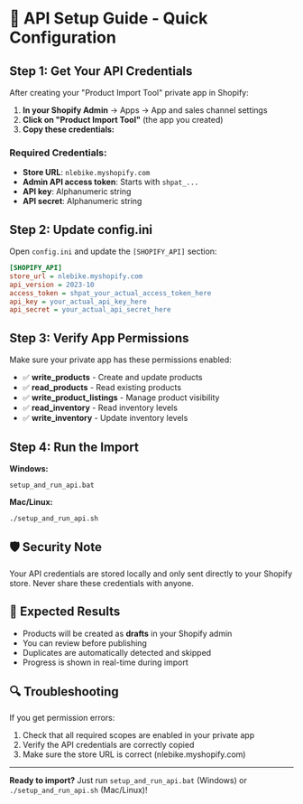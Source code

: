 # 🚀 API Setup Guide - Quick Configuration

## Step 1: Get Your API Credentials

After creating your "Product Import Tool" private app in Shopify:

1. **In your Shopify Admin** → Apps → App and sales channel settings
2. **Click on "Product Import Tool"** (the app you created)
3. **Copy these credentials:**

### Required Credentials:
- **Store URL**: `nlebike.myshopify.com`
- **Admin API access token**: Starts with `shpat_...`
- **API key**: Alphanumeric string
- **API secret**: Alphanumeric string

## Step 2: Update config.ini

Open `config.ini` and update the `[SHOPIFY_API]` section:

```ini
[SHOPIFY_API]
store_url = nlebike.myshopify.com
api_version = 2023-10
access_token = shpat_your_actual_access_token_here
api_key = your_actual_api_key_here
api_secret = your_actual_api_secret_here
```

## Step 3: Verify App Permissions

Make sure your private app has these permissions enabled:

- ✅ **write_products** - Create and update products
- ✅ **read_products** - Read existing products
- ✅ **write_product_listings** - Manage product visibility
- ✅ **read_inventory** - Read inventory levels
- ✅ **write_inventory** - Update inventory levels

## Step 4: Run the Import

**Windows:**
```
setup_and_run_api.bat
```

**Mac/Linux:**
```
./setup_and_run_api.sh
```

## 🛡️ Security Note

Your API credentials are stored locally and only sent directly to your Shopify store. Never share these credentials with anyone.

## 🎯 Expected Results

- Products will be created as **drafts** in your Shopify admin
- You can review before publishing
- Duplicates are automatically detected and skipped
- Progress is shown in real-time during import

## 🔍 Troubleshooting

If you get permission errors:
1. Check that all required scopes are enabled in your private app
2. Verify the API credentials are correctly copied
3. Make sure the store URL is correct (nlebike.myshopify.com)

---

**Ready to import?** Just run `setup_and_run_api.bat` (Windows) or `./setup_and_run_api.sh` (Mac/Linux)!